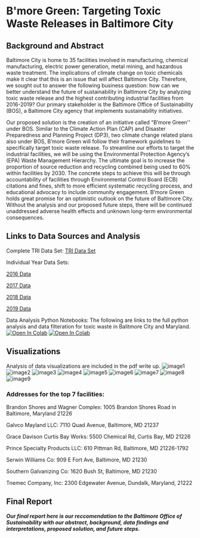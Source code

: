 # B'more Green: Targeting Toxic Waste Releases in Baltimore City 

## Background and Abstract
Baltimore City is home to 35 facilities involved in manufacturing, chemical manufacturing, electric power generation, metal mining, and hazardous waste treatment. The implications of climate change on toxic chemicals make it clear that this is an issue that will affect Baltimore City. Therefore, we sought out to answer the following business question: how can we better understand the future of sustainability in Baltimore City by analyzing toxic waste release and the highest contributing industrial facilities from 2016-2019? Our primary stakeholder is the Baltimore Office of Sustainability (BOS), a Baltimore City agency that implements sustainability initiatives. 

Our proposed solution is the creation of an initiative called “B’more Green'' under BOS. Similar to the Climate Action Plan (CAP) and Disaster Preparedness and Planning Project (DP3), two climate change related plans also under BOS, B’more Green will follow their framework guidelines to specifically target toxic waste release. To streamline our efforts to target the industrial facilities, we will be using the Environmental Protection Agency’s (EPA) Waste Management Hierarchy. The ultimate goal is to increase the proportion of source reduction and recycling combined being used to 60% within facilities by 2030. The concrete steps to achieve this will be through accountability of facilities through Environmental Control Board (ECB) citations and fines, shift to more efficient systematic recycling process, and educational advocacy to include community engagement. B’more Green holds great promise for an optimistic outlook on the future of Baltimore City. Without the analysis and our proposed future steps, there will be continued unaddressed adverse health effects and unknown long-term environmental consequences.

## Links to Data Sources and Analysis 
Complete TRI Data Set:
[TRI Data Set](https://github.com/katiesunsg/toxic-waste-releases-baltimorecity/blob/main/DataVisualizations_TRI_Dataset.xlsx)

Individual Year Data Sets:

[2016 Data](https://raw.githubusercontent.com/katiesunsg/toxic-waste-releases-baltimorecity/main/combined%20filtered.csv)

[2017 Data](https://raw.githubusercontent.com/katiesunsg/toxic-waste-releases-baltimorecity/main/tri_2016_md.csv)

[2018 Data](https://raw.githubusercontent.com/katiesunsg/toxic-waste-releases-baltimorecity/main/tri_2017_md.csv)

[2019 Data](https://raw.githubusercontent.com/katiesunsg/toxic-waste-releases-baltimorecity/main/tri_2018_md.csv)

Data Analysis Python Notebooks:
The following are links to the full python analysis and data filteration for toxic waste in Balitmore City and Maryland. 
[![Open In Colab](https://colab.research.google.com/assets/colab-badge.svg)](https://colab.research.google.com/drive/1pO4eHJu2X2zCqgOJj5fzHiShNbOVi-Ks?usp=sharing)
[![Open In Colab](https://colab.research.google.com/assets/colab-badge.svg)](https://colab.research.google.com/drive/1b6eWvln0RH4XMKx9dXtFnt42rIPLrbYT?usp=sharing)


## Visualizations 
Analysis of data visualizations are included in the pdf write up. 
![image1](https://github.com/katiesunsg/toxic-waste-releases-baltimorecity/blob/main/PieChart.png)
![image2](https://github.com/katiesunsg/toxic-waste-releases-baltimorecity/blob/main/annualreleasecounttop7.png)
![image3](https://github.com/katiesunsg/toxic-waste-releases-baltimorecity/blob/main/classification.png)
![image4](https://github.com/katiesunsg/toxic-waste-releases-baltimorecity/blob/main/totalcountoverall.png)
![image5](https://github.com/katiesunsg/toxic-waste-releases-baltimorecity/blob/main/sortedtopfacilitiespython.png)
![image6](https://github.com/katiesunsg/toxic-waste-releases-baltimorecity/blob/main/totaltoxicwasteMD.png)
![image7](https://github.com/katiesunsg/toxic-waste-releases-baltimorecity/blob/main/totalwastereleasedtop7.png)
![image8](https://github.com/katiesunsg/toxic-waste-releases-baltimorecity/blob/main/wastereleasesector.png)
![image9](https://github.com/katiesunsg/toxic-waste-releases-baltimorecity/blob/main/Red%20Top%207%20Facilities%20Map.JPG) 
### Addresses for the top 7 facilities:

Brandon Shores and Wagner Complex: 1005 Brandon Shores Road in Baltimore, Maryland 21226

Galvco Mayland LLC: 7110 Quad Avenue, Baltimore, MD 21237

Grace Davison Curtis Bay Works: 5500 Chemical Rd, Curtis Bay, MD 21226

Prince Specialty Products LLC: 610 Pittman Rd, Baltimore, MD 21226-1792

Serwin Williams Co: 909 E Fort Ave, Baltimore, MD 21230

Southern Galvanizing Co: 1620 Bush St, Baltimore, MD 21230

Tnemec Company, Inc: 2300 Edgewater Avenue, Dundalk, Maryland, 21222

## Final Report
***Our final report here is our reccomendation to the Baltimore Office of Sustainability with our abstract, background, data findings and interpretations, proposed solution, and future steps.***
